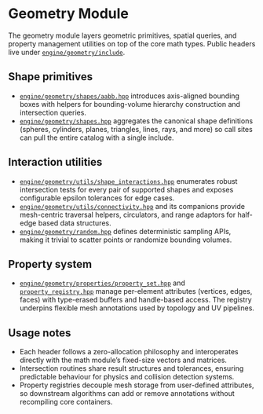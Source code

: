 # Geometry Module

The geometry module layers geometric primitives, spatial queries, and property management utilities on top
of the core math types. Public headers live under [`engine/geometry/include`](../../engine/geometry/include).

## Shape primitives
- [`engine/geometry/shapes/aabb.hpp`](../../engine/geometry/include/engine/geometry/shapes/aabb.hpp)
  introduces axis-aligned bounding boxes with helpers for bounding-volume hierarchy construction and
  intersection queries.
- [`engine/geometry/shapes.hpp`](../../engine/geometry/include/engine/geometry/shapes.hpp) aggregates the
  canonical shape definitions (spheres, cylinders, planes, triangles, lines, rays, and more) so call sites
  can pull the entire catalog with a single include.

## Interaction utilities
- [`engine/geometry/utils/shape_interactions.hpp`](../../engine/geometry/include/engine/geometry/utils/shape_interactions.hpp)
  enumerates robust intersection tests for every pair of supported shapes and exposes configurable epsilon
  tolerances for edge cases.
- [`engine/geometry/utils/connectivity.hpp`](../../engine/geometry/include/engine/geometry/utils/connectivity.hpp)
  and its companions provide mesh-centric traversal helpers, circulators, and range adaptors for
  half-edge based data structures.
- [`engine/geometry/random.hpp`](../../engine/geometry/include/engine/geometry/random.hpp) defines
  deterministic sampling APIs, making it trivial to scatter points or randomize bounding volumes.

## Property system
- [`engine/geometry/properties/property_set.hpp`](../../engine/geometry/include/engine/geometry/properties/property_set.hpp)
  and [`property_registry.hpp`](../../engine/geometry/include/engine/geometry/properties/property_registry.hpp)
  manage per-element attributes (vertices, edges, faces) with type-erased buffers and handle-based access.
  The registry underpins flexible mesh annotations used by topology and UV pipelines.

## Usage notes
- Each header follows a zero-allocation philosophy and interoperates directly with the math module’s
  fixed-size vectors and matrices.
- Intersection routines share result structures and tolerances, ensuring predictable behaviour for physics
  and collision detection systems.
- Property registries decouple mesh storage from user-defined attributes, so downstream algorithms can add
  or remove annotations without recompiling core containers.
